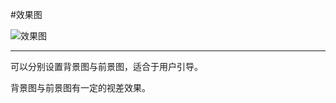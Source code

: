 #效果图

![效果图](http://i8.tietuku.com/b109d8e7fdac0f1d.gif)


---
可以分别设置背景图与前景图，适合于用户引导。

背景图与前景图有一定的视差效果。
